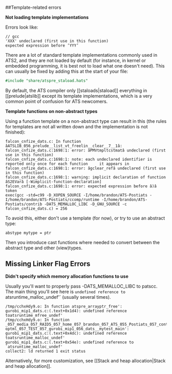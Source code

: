 ##Template-related errors

**Not loading template implementations**

Errors look like:

```
// gcc
'XXX' undeclared (first use in this function)
expected expression before ‘YYY’
```

There are a lot of standard template implementations commonly used in ATS2, and they are not loaded by default (for instance, in kernel or embedded programming, it is best not to load what one doesn't need). This can usually be fixed by adding this at the start of your file:

```ocaml
#include "share/atspre_staload.hats"
```
By default, the ATS compiler only [[staloads|staload]] everything in [[prelude|atslib]] except its template implementations, which is a very common point of confusion for ATS newcomers.

**Template functions on non-abstract types**

Using a function template on a non-abstract type can result in this (the rules for templates are not all written down and the implementation is not finished):

    falcon_cnfize_dats.c: In function âATSLIB_056_prelude__list_vt_freelin__clear__7__1â:
    falcon_cnfize_dats.c:1698:1: error: âPMVtmpltcstmatâ undeclared (first use in this function)
    falcon_cnfize_dats.c:1698:1: note: each undeclared identifier is reported only once for each function     it appears in
    falcon_cnfize_dats.c:1698:1: error: âgclear_refâ undeclared (first use in this function)
    falcon_cnfize_dats.c:1698:1: warning: implicit declaration of function âS2EVarâ [-Wimplicit-function-declaration]
    falcon_cnfize_dats.c:1698:1: error: expected expression before â)â token
    exec(gcc -std=c99 -D_XOPEN_SOURCE -I/home/brandon/ATS-Postiats -I/home/brandon/ATS-Postiats/ccomp/runtime -I/home/brandon/ATS-Postiats/contrib -DATS_MEMALLOC_LIBC -D_GNU_SOURCE -c falcon_cnfize_dats.c) = 256

To avoid this, either don't use a template (for now), or try to use an abstract type:
    
    abstype mytype = ptr

Then you introduce cast functions where needed to convert between the abstract type and other (view)types.

## Missing Linker Flag Errors

**Didn't specify which memory allocation functions to use**

Usually you'll want to properly pass -DATS_MEMALLOC_LIBC to patscc. The main thing you'll see  here is `undefined
reference to `atsruntime_malloc_undef'` (usually several times).

    /tmp/cchxHdy9.o: In function atspre_arrayptr_free':
    gurobi_mip1_dats.c:(.text+0x1d4): undefined reference toatsruntime_mfree_undef'
    /tmp/cchxHdy9.o: In function  _057_media_057_RAID5_057_home_057_brandon_057_ATS_055_Postiats_057_contrib_057_libats_055_bbarker_057_ats    optml_057_TEST_057_gurobi_mip1_056_dats__mytest_main':
    gurobi_mip1_dats.c:(.text+0x4dc): undefined reference toatsruntime_malloc_undef'
    gurobi_mip1_dats.c:(.text+0x54e): undefined reference to `atsruntime_malloc_undef'
    collect2: ld returned 1 exit status

Alternatively, for more customization, see [[Stack and heap allocation|Stack and heap allocation]].
